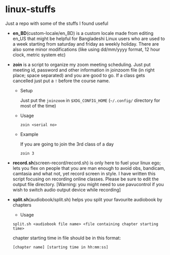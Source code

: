 # linux-stuffs
Just a repo with some of the stuffs I found useful
* **en_BD**(custom-locale/en_BD) is a custom locale made from editing en_US that might be helpful for Bangladeshi Linux users who are used to a week starting from saturday and friday as weekly holiday. There are also some minor modifications (like using dd/mm/yyyy format, 12 hour clock, metric system etc)

* **zoin** is a script to organize my zoom meeting scheduling. Just put meeting id, password and other information in joinzoom file (in right place; space separated) and you are good to go. If a class gets cancelled just put a `!` before the course name.
    - Setup
    
      Just put the `joinzoom` in `$XDG_CONFIG_HOME` (`~/.config/` directory for most of the time)
    - Usage
    
      ```
      zoin <serial no>
      ```
    - Example
    
      If you are going to join the 3rd class of a day
      ```
      zoin 3
      ```
 
* **record.sh**(screen-record/record.sh) is only here to fuel your linux ego; lets you flex on people that you are man enough to avoid obs, bandicam, camtasia and what not, yet record screen in style. I have written this script focusing on recording online classes. Please be sure to edit the output file directory. \[Warning: you might need to use pavucontrol if you wish to switch audio output device while recording]

* **split.sh**(audiobook/split.sh) helps you split your favourite audiobook by chapters
    - Usage
    
    ```
    split.sh <audiobook file name> <file containing chapter starting time>
    ```
    
  chapter starting time in file should be in this format:
    ```
    [chapter name] [starting time in hh:mm:ss]
    ```
